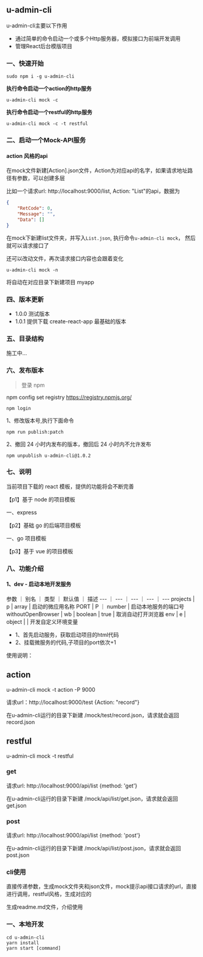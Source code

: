 ## u-admin-cli

u-admin-cli主要以下作用
- 通过简单的命令启动一个或多个Http服务器，模拟接口为前端开发调用
- 管理React后台模版项目

### 一、快速开始

```
sudo npm i -g u-admin-cli
```
**执行命令启动一个action的http服务**

```
u-admin-cli mock -c
```


**执行命令启动一个restful的http服务**
```
u-admin-cli mock -c -t restful
```


### 二、启动一个Mock-API服务

#### action 风格的api

在mock文件新建[Action].json文件，Action为对应api的名字，如果请求地址路径有参数，可以创建多层

比如一个请求url: http://localhost:9000/list, Action: "List"的api，数据为

```json
{
    "RetCode": 0,
    "Message": "",
    "Data": [] 
}
```
在mock下新建list文件夹，并写入`List.json`, 执行命令`u-admin-cli mock`， 然后就可以请求接口了


还可以改动文件，再次请求接口内容也会跟着变化


```
u-admin-cli mock -n
```

将自动在对应目录下新建项目 myapp

### 四、版本更新

- 1.0.0 测试版本
- 1.0.1 提供下载 create-react-app 最基础的版本

### 五、目录结构

施工中...

### 六、发布版本

> 登录 npm

npm config set registry https://registry.npmjs.org/

```
npm login
```

1、修改版本号,执行下面命令

```
npm run publish:patch
```

2、撤回 24 小时内发布的版本，撤回后 24 小时内不允许发布

```
npm unpublish u-admin-cli@1.0.2
```

### 七、说明

当前项目下载的 react 模板，提供的功能将会不断完善

【p1】基于 node 的项目模板

一、express

【p2】基础 go 的后端项目模板

一、go 项目模板

【p3】基于 vue 的项目模板

### 八、功能介绍

#### 1、dev - 启动本地开发服务

参数 ｜ 别名 ｜ 类型 ｜ 默认值 ｜ 描述
--- ｜ --- ｜ --- ｜ --- ｜ ---
projects | p | array | 启动的微应用名称
PORT | P ｜ number | 启动本地服务的端口号
withoutOpenBrowser | wb | boolean | true | 取消自动打开浏览器
env | e | object | | 开发自定义环境变量

- 1、首先启动服务，获取启动项目的html代码
- 2、挂载微服务的代码,子项目的port依次+1

使用说明：

## action

u-admin-cli mock -t action -P 9000

请求url：http://localhost:9000/test  {Action: "record"}

在u-admin-cli运行的目录下新建 /mock/test/record.json，请求就会返回record.json


## restful

u-admin-cli mock -t restful

### get

请求url: http://localhost:9000/api/list {method: 'get'}

在u-admin-cli运行的目录下新建 /mock/api/list/get.json，请求就会返回get.json

### post

请求url: http://localhost:9000/api/list {method: 'post'}

在u-admin-cli运行的目录下新建 /mock/api/list/post.json，请求就会返回post.json


### cli使用

直接传递参数，生成mock文件夹和json文件，mock提示api接口请求的url，直接进行调用，restful风格，生成对应的

生成readme.md文件，介绍使用

### 一、本地开发

```
cd u-admin-cli
yarn install
yarn start [command]
```